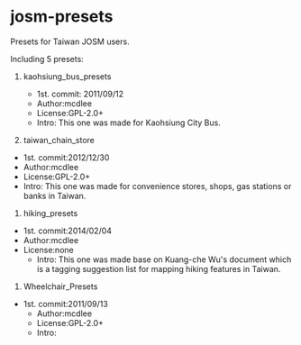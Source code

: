 # josm-presets
Presets for Taiwan JOSM users.

Including 5 presets:
1. kaohsiung_bus_presets  
	* 1st. commit: 2011/09/12  
	* Author:mcdlee  
	* License:GPL-2.0+  
	* Intro:
	This one was made for Kaohsiung City Bus.

1. taiwan_chain_store  
 * 1st. commit:2012/12/30  
 * Author:mcdlee  
 * License:GPL-2.0+  
 * Intro:
	This one was made for  convenience stores, shops, gas stations or banks in Taiwan.

1. hiking_presets  
 * 1st. commit:2014/02/04  
 * Author:mcdlee  
 * License:none  
	* Intro:
	This one was made base on Kuang-che Wu's document which is a   tagging suggestion list for mapping hiking features in Taiwan.
1. Wheelchair_Presets  
 * 1st. commit:2011/09/13  
	* Author:mcdlee
	* License:GPL-2.0+  
	* Intro:
	
